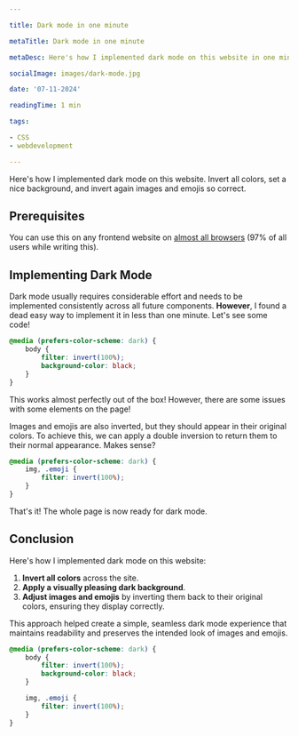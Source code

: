 ```yaml
---

title: Dark mode in one minute

metaTitle: Dark mode in one minute

metaDesc: Here's how I implemented dark mode on this website in one minute

socialImage: images/dark-mode.jpg

date: '07-11-2024'

readingTime: 1 min

tags:

- CSS
- webdevelopment

---
```


Here's how I implemented dark mode on this website. Invert all colors, set a nice background, and invert again images and emojis so correct.

## Prerequisites
You can use this on any frontend website on [almost all browsers](https://caniuse.com/prefers-color-scheme) (97% of all users while writing this).

## Implementing Dark Mode

Dark mode usually requires considerable effort and needs to be implemented consistently across all future components. 
**However**, I found a dead easy way to implement it in less than one minute.
Let's see some code!

```css
@media (prefers-color-scheme: dark) {
    body {
        filter: invert(100%);
        background-color: black;
    }
}
```

This works almost perfectly out of the box! However, there are some issues with some elements on the page!

Images and emojis are also inverted, but they should appear in their original colors. To achieve this, we can apply a double inversion to return them to their normal appearance. Makes sense?

```css
@media (prefers-color-scheme: dark) {
    img, .emoji {
        filter: invert(100%);
    }
}
```

That's it! The whole page is now ready for dark mode.

## Conclusion

Here's how I implemented dark mode on this website:

1. **Invert all colors** across the site.
2. **Apply a visually pleasing dark background**.
3. **Adjust images and emojis** by inverting them back to their original colors, ensuring they display correctly.

This approach helped create a simple, seamless dark mode experience that maintains readability and preserves the intended look of images and emojis.

```css
@media (prefers-color-scheme: dark) {
    body {
        filter: invert(100%);
        background-color: black;
    }

    img, .emoji {
        filter: invert(100%);
    }
}
```
